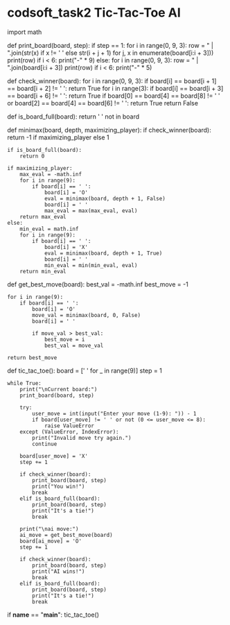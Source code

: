 # codsoft_task2 Tic-Tac-Toe AI
import math

def print_board(board, step):
    if step == 1:
        for i in range(0, 9, 3):
            row = " | ".join(str(x) if x != ' ' else str(i + j + 1) for j, x in enumerate(board[i:i + 3]))
            print(row)
            if i < 6:
                print("-" * 9)
    else:
        for i in range(0, 9, 3):
            row = " | ".join(board[i:i + 3])
            print(row)
            if i < 6:
                print("-" * 5)

def check_winner(board):
    for i in range(0, 9, 3):
        if board[i] == board[i + 1] == board[i + 2] != ' ':
            return True
    for i in range(3):
        if board[i] == board[i + 3] == board[i + 6] != ' ':
            return True
    if board[0] == board[4] == board[8] != ' ' or board[2] == board[4] == board[6] != ' ':
        return True
    return False

def is_board_full(board):
    return ' ' not in board

def minimax(board, depth, maximizing_player):
    if check_winner(board):
        return -1 if maximizing_player else 1

    if is_board_full(board):
        return 0

    if maximizing_player:
        max_eval = -math.inf
        for i in range(9):
            if board[i] == ' ':
                board[i] = 'O'
                eval = minimax(board, depth + 1, False)
                board[i] = ' '
                max_eval = max(max_eval, eval)
        return max_eval
    else:
        min_eval = math.inf
        for i in range(9):
            if board[i] == ' ':
                board[i] = 'X'
                eval = minimax(board, depth + 1, True)
                board[i] = ' '
                min_eval = min(min_eval, eval)
        return min_eval

def get_best_move(board):
    best_val = -math.inf
    best_move = -1

    for i in range(9):
        if board[i] == ' ':
            board[i] = 'O'
            move_val = minimax(board, 0, False)
            board[i] = ' '

            if move_val > best_val:
                best_move = i
                best_val = move_val

    return best_move

def tic_tac_toe():
    board = [' ' for _ in range(9)]
    step = 1

    while True:
        print("\nCurrent board:")
        print_board(board, step)

        try:
            user_move = int(input("Enter your move (1-9): ")) - 1
            if board[user_move] != ' ' or not (0 <= user_move <= 8):
                raise ValueError
        except (ValueError, IndexError):
            print("Invalid move try again.")
            continue

        board[user_move] = 'X'
        step += 1

        if check_winner(board):
            print_board(board, step)
            print("You win!")
            break
        elif is_board_full(board):
            print_board(board, step)
            print("It's a tie!")
            break

        print("\nai move:")
        ai_move = get_best_move(board)
        board[ai_move] = 'O'
        step += 1

        if check_winner(board):
            print_board(board, step)
            print("AI wins!")
            break
        elif is_board_full(board):
            print_board(board, step)
            print("It's a tie!")
            break

if __name__ == "__main__":
    tic_tac_toe()
